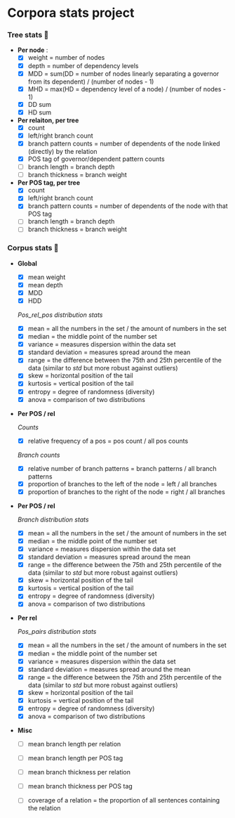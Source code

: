 # Corpora stats project

### __Tree stats__ :deciduous_tree:

* __Per node__ :
	- [x] weight = number of nodes
	- [x] depth = number of dependency levels
	- [x] MDD = sum(DD = number of nodes linearly separating a governor from its dependent) / (number of nodes - 1)
	- [x] MHD = max(HD = dependency level of a node) / (number of nodes - 1)
	- [x] DD sum
	- [x] HD sum

* __Per relaiton, per tree__
	- [x] count
	- [x] left/right branch count
	- [x] branch pattern counts = number of dependents of the node linked (directly) by the relation
	- [x] POS tag of governor/dependent pattern counts
	- [ ] branch length = branch depth
	- [ ] branch thickness = branch weight

* __Per POS tag, per tree__
	- [x] count
	- [x] left/right branch count
	- [x] branch pattern counts = number of dependents of the node with that POS tag
	- [ ] branch length = branch depth
	- [ ] branch thickness = branch weight

### __Corpus stats__ :ledger:

* __Global__	
	- [x] mean weight
	- [x] mean depth
	- [x] MDD
	- [x] HDD

	*Pos_rel_pos distribution stats*
	- [x] mean = all the numbers in the set / the amount of numbers in the set
	- [x] median = the middle point of the number set
	- [x] variance = measures dispersion within the data set
	- [x] standard deviation = measures spread around the mean
	- [x] range = the difference between the 75th and 25th percentile of the data (similar to _std_ but more robust against outliers)
	- [x] skew = horizontal position of the tail 
	- [x] kurtosis = vertical position of the tail 
	- [x] entropy = degree of randomness (diversity)
	- [x] anova = comparison of two distributions

* __Per POS / rel__

	*Counts*
	- [x] relative frequency of a pos = pos count / all pos counts

	*Branch counts*
	- [x] relative number of branch patterns = branch patterns / all branch patterns
	- [x] proportion of branches to the left of the node = left / all branches
	- [x] proportion of branches to the right of the node = right / all branches

* __Per POS / rel__

	*Branch distribution stats*
	- [x] mean = all the numbers in the set / the amount of numbers in the set
	- [x] median = the middle point of the number set
	- [x] variance = measures dispersion within the data set
	- [x] standard deviation = measures spread around the mean
	- [x] range = the difference between the 75th and 25th percentile of the data (similar to _std_ but more robust against outliers)
	- [x] skew = horizontal position of the tail 
	- [x] kurtosis = vertical position of the tail 
	- [x] entropy = degree of randomness (diversity)
	- [x] anova = comparison of two distributions

* __Per rel__

	*Pos_pairs distribution stats*
	- [x] mean = all the numbers in the set / the amount of numbers in the set
	- [x] median = the middle point of the number set
	- [x] variance = measures dispersion within the data set
	- [x] standard deviation = measures spread around the mean
	- [x] range = the difference between the 75th and 25th percentile of the data (similar to _std_ but more robust against outliers)
	- [x] skew = horizontal position of the tail 
	- [x] kurtosis = vertical position of the tail 
	- [x] entropy = degree of randomness (diversity)
	- [x] anova = comparison of two distributions

* __Misc__
	- [ ] mean branch length per relation
	- [ ] mean branch length per POS tag
	- [ ] mean branch thickness per relation
	- [ ] mean branch thickness per POS tag
	- [ ] coverage of a relation = the proportion of all sentences containing the relation

